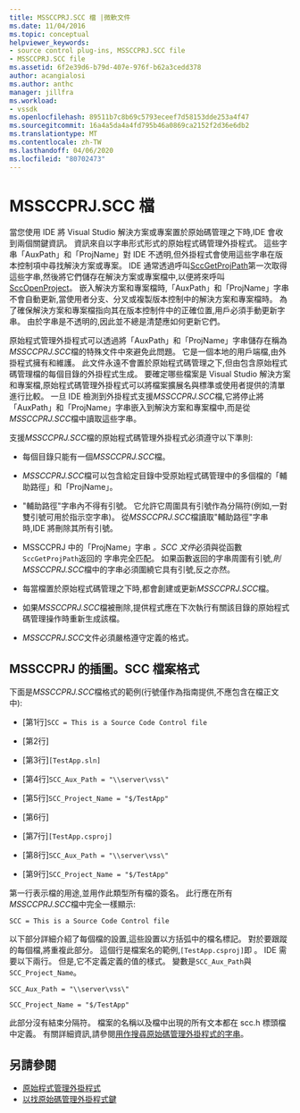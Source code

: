 ```yaml
---
title: MSSCCPRJ.SCC 檔 |微軟文件
ms.date: 11/04/2016
ms.topic: conceptual
helpviewer_keywords:
- source control plug-ins, MSSCCPRJ.SCC file
- MSSCCPRJ.SCC file
ms.assetid: 6f2e39d6-b79d-407e-976f-b62a3cedd378
author: acangialosi
ms.author: anthc
manager: jillfra
ms.workload:
- vssdk
ms.openlocfilehash: 89511b7c8b69c5793eceef7d58153dde253a4f47
ms.sourcegitcommit: 16a4a5da4a4fd795b46a0869ca2152f2d36e6db2
ms.translationtype: MT
ms.contentlocale: zh-TW
ms.lasthandoff: 04/06/2020
ms.locfileid: "80702473"
---
```

# <a name="mssccprjscc-file"></a>MSSCCPRJ.SCC 檔
當您使用 IDE 將 Visual Studio 解決方案或專案置於原始碼管理之下時,IDE 會收到兩個關鍵資訊。 資訊來自以字串形式形式的原始程式碼管理外掛程式。 這些字串「AuxPath」和「ProjName」對 IDE 不透明,但外掛程式會使用這些字串在版本控制項中尋找解決方案或專案。 IDE 通常透過呼叫[SccGetProjPath](../extensibility/sccgetprojpath-function.md)第一次取得這些字串,然後將它們儲存在解決方案或專案檔中,以便將來呼叫[SccOpenProject](../extensibility/sccopenproject-function.md)。 嵌入解決方案和專案檔時,「AuxPath」和「ProjName」字串不會自動更新,當使用者分支、分叉或複製版本控制中的解決方案和專案檔時。 為了確保解決方案和專案檔指向其在版本控制件中的正確位置,用戶必須手動更新字串。 由於字串是不透明的,因此並不總是清楚應如何更新它們。

 原始程式管理外掛程式可以透過將「AuxPath」和「ProjName」字串儲存在稱為*MSSCCPRJ.SCC*檔的特殊文件中來避免此問題。 它是一個本地的用戶端檔,由外掛程式擁有和維護。 此文件永遠不會置於原始程式碼管理之下,但由包含原始程式碼管理檔的每個目錄的外掛程式生成。 要確定哪些檔案是 Visual Studio 解決方案和專案檔,原始程式碼管理外掛程式可以將檔案擴展名與標準或使用者提供的清單進行比較。 一旦 IDE 檢測到外掛程式支援*MSSCCPRJ.SCC*檔,它將停止將「AuxPath」和「ProjName」字串嵌入到解決方案和專案檔中,而是從*MSSCCPRJ.SCC*檔中讀取這些字串。

 支援*MSSCCPRJ.SCC*檔的原始程式碼管理外掛程式必須遵守以下準則:

- 每個目錄只能有一個*MSSCCPRJ.SCC*檔。

- *MSSCCPRJ.SCC*檔可以包含給定目錄中受原始程式碼管理中的多個檔的「輔助路徑」和「ProjName」。

- "輔助路徑"字串內不得有引號。 它允許它周圍具有引號作為分隔符(例如,一對雙引號可用於指示空字串)。 從*MSSCCPRJ.SCC*檔讀取"輔助路徑"字串時,IDE 將刪除其所有引號。

- MSSCCPRJ 中的「ProjName」字串 *。SCC 文件*必須與從函數`SccGetProjPath`返回的 字串完全匹配。 如果函數返回的字串周圍有引號,*則 MSSCCPRJ.SCC*檔中的字串必須圍繞它具有引號,反之亦然。

- 每當檔置於原始程式碼管理之下時,都會創建或更新*MSSCCPRJ.SCC*檔。

- 如果*MSSCCPRJ.SCC*檔被刪除,提供程式應在下次執行有關該目錄的原始程式碼管理操作時重新生成該檔。

- *MSSCCPRJ.SCC*文件必須嚴格遵守定義的格式。

## <a name="an-illustration-of-the-mssccprjscc-file-format"></a>MSSCCPRJ 的插圖。SCC 檔案格式
 下面是*MSSCCPRJ.SCC*檔格式的範例(行號僅作為指南提供,不應包含在檔正文中):

- [第1行]`SCC = This is a Source Code Control file`

- [第2行]

- [第3行]`[TestApp.sln]`

- [第4行]`SCC_Aux_Path = "\\server\vss\"`

- [第5行]`SCC_Project_Name = "$/TestApp"`

- [第6行]

- [第7行]`[TestApp.csproj]`

- [第8行]`SCC_Aux_Path = "\\server\vss\"`

- [第9行]`SCC_Project_Name = "$/TestApp"`

 第一行表示檔的用途,並用作此類型所有檔的簽名。 此行應在所有*MSSCCPRJ.SCC*檔中完全一樣顯示:

 `SCC = This is a Source Code Control file`

 以下部分詳細介紹了每個檔的設置,這些設置以方括弧中的檔名標記。 對於要跟蹤的每個檔,將重複此部分。 這個行是檔案名的範例,`[TestApp.csproj]`即 。 IDE 需要以下兩行。 但是,它不定義定義的值的樣式。 變數是`SCC_Aux_Path`與`SCC_Project_Name`。

 `SCC_Aux_Path = "\\server\vss\"`

 `SCC_Project_Name = "$/TestApp"`

 此部分沒有結束分隔符。 檔案的名稱以及檔中出現的所有文本都在 scc.h 標頭檔中定義。 有關詳細資訊,請參閱[用作搜尋原始碼管理外掛程式的字串](../extensibility/strings-used-as-keys-for-finding-a-source-control-plug-in.md)。

## <a name="see-also"></a>另請參閱
- [原始程式管理外掛程式](../extensibility/source-control-plug-ins.md)
- [以找原始碼管理外掛程式鍵](../extensibility/strings-used-as-keys-for-finding-a-source-control-plug-in.md)
